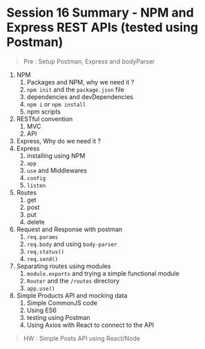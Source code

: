 # Session 16 Summary - NPM and Express REST APIs (tested using Postman)

> Pre : Setup Postman, Express and bodyParser

1. NPM
   1. Packages and NPM, why we need it ?
   2. `npm init` and the `package.json` file
   3. dependencies and devDependencies
   4. `npm i` or `npm install`
   5. npm scripts
2. RESTful convention
   1. MVC
   2. API
3. Express, Why do we need it ?
4. Express
   1. installing using NPM
   2. `app`
   3. `use` and Middlewares
   4. `config`
   5. `listen`
5. Routes
   1. get
   2. post
   3. put
   4. delete
6. Request and Response with postman
   1. `req.params`
   2. `req.body` and using `body-parser`
   3. `req.status()`
   4. `req.send()`
7. Separating routes using modules
   1. `module.exports` and trying a simple functional module
   2. `Router` and the `/routes` directory
   3. `app.use()`
8. Simple Products API and mocking data
   1. Simple CommonJS code
   2. Using ES6
   3. testing using Postman
   4. Using Axios with React to connect to the API

> HW : Simple Posts API using React/Node
